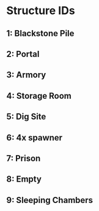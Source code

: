 # Structure IDs

##  1: Blackstone Pile
##  2: Portal
##  3: Armory
##  4: Storage Room
##  5: Dig Site
##  6: 4x spawner 
##  7: Prison
##  8: Empty
##  9: Sleeping Chambers
